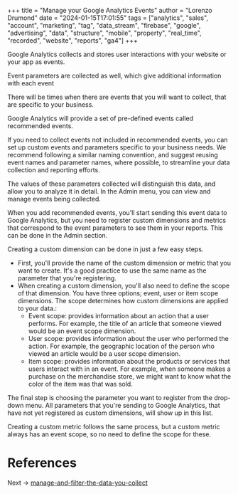 +++
title = "Manage your Google Analytics Events"
author = "Lorenzo Drumond"
date = "2024-01-15T17:01:55"
tags = ["analytics",  "sales",  "account",  "marketing",  "tag",  "data_stream",  "firebase",  "google",  "advertising",  "data",  "structure",  "mobile",  "property",  "real_time",  "recorded",  "website",  "reports",  "ga4"]
+++


Google Analytics collects and stores user interactions with your website or your app as events.

Event parameters are collected as well, which give additional information with each event

There will be times when there are events that you will want to collect, that are specific to your business.

Google Analytics will provide a set of pre-defined events called recommended events.

If you need to collect events not included in recommended events, you can set up custom events and parameters specific to your business needs. We recommend following a similar naming convention, and suggest reusing event names and parameter names, where possible, to streamline your data collection and reporting efforts.

The values of these parameters collected will distinguish this data, and allow you to analyze it in detail. In the Admin menu, you can view and manage events being collected.

When you add recommended events, you'll start sending this event data to Google Analytics, but you need to register custom dimensions and metrics that correspond to the event parameters to see them in your reports. This can be done in the Admin section.

Creating a custom dimension can be done in just a few easy steps.
- First, you'll provide the name of the custom dimension or metric that you want to create. It's a good practice to use the same name as the parameter that you're registering.
- When creating a custom dimension, you'll also need to define the scope of that dimension. You have three options; event, user or item scope dimensions. The scope determines how custom dimensions are applied to your data.:
  - Event scope: provides information about an action that a user performs. For example, the title of an article that someone viewed would be an event scope dimension.
  - User scope: provides information about the user who performed the action. For example, the geographic location of the person who viewed an article would be a user scope dimension.
  - Item scope: provides information about the products or services that users interact with in an event. For example, when someone makes a purchase on the merchandise store, we might want to know what the color of the item was that was sold.

The final step is choosing the parameter you want to register from the
drop-down menu. All parameters that you're sending to Google Analytics, that
have not yet registered as custom dimensions, will show up in this list.

Creating a custom metric follows the same process, but a custom metric always
has an event scope, so no need to define the scope for these.

# References

Next -> [manage-and-filter-the-data-you-collect](/wiki/manage-and-filter-the-data-you-collect/)
